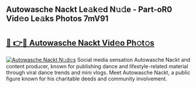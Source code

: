 ## Autowasche Nackt Le𝚊k𝚎d N𝚞𝚍e - Part-oR0 Vid𝚎o Le𝚊ks Photos 7mV91

# <h2><a href="http://fb2pvq.evod.top/?m=Autowasche+Nackt">🔗 👉🔴 Autowasche Nackt Vid𝚎o Ph𝚘t𝚘s</a></h2>

[![Autowasche Nackt N𝚞d𝚎s](https://i.imgur.com/8V9OHl7.gif)](http://fb2pvq.evod.top/?m=Autowasche+Nackt)
Social media sensation Autowasche Nackt and content producer, known for publishing dance and lifestyle-related material through viral dance trends and mini vlogs. Meet Autowasche Nackt, a public figure known for his charitable deeds and community involvement. 
